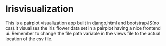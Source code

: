 # Irisvisualization
This is a pairplot visualization app built in django,html and bootstrapJS(no css).It visualises the iris flower data set in a pairplot having a nice frontend ui.
Remember to change the file path variable in the views file to the actual location of the csv file.
